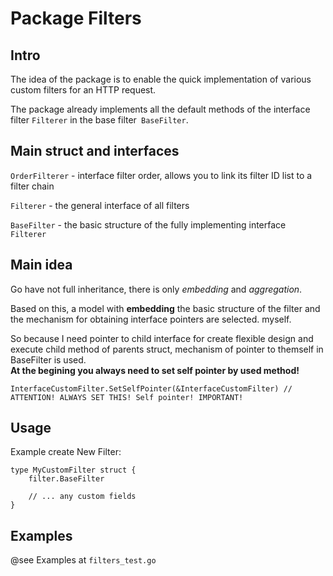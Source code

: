 # Package Filters

## Intro

The idea of the package is to enable the quick implementation of various custom filters for an HTTP request.

The package already implements all the default methods of the interface filter `Filterer` in the base filter` BaseFilter`.

## Main struct and interfaces

`OrderFilterer` - interface filter order, allows you to link its filter ID list to a filter chain

`Filterer` - the general interface of all filters

`BaseFilter` - the basic structure of the fully implementing interface` Filterer`

## Main idea

Go have not full inheritance, there is only *embedding* and *aggregation*.
 
Based on this, a model with **embedding** the basic structure of the filter and the mechanism for obtaining interface pointers are selected.
myself.


So because I need pointer to child interface for create flexible design and execute child method of parents struct, mechanism of pointer to themself in BaseFilter is used.  
**At the begining you always need to set self pointer by used method!**

    InterfaceCustomFilter.SetSelfPointer(&InterfaceCustomFilter) // ATTENTION! ALWAYS SET THIS! Self pointer! IMPORTANT!

## Usage

Example create New Filter:

    type MyCustomFilter struct {
        filter.BaseFilter
        
        // ... any custom fields
    }

## Examples

@see Examples at `filters_test.go`